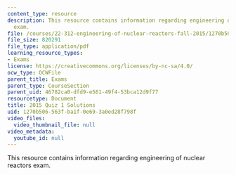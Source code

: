 ```yaml
---
content_type: resource
description: This resource contains information regarding engineering of nuclear reactors
  exam.
file: /courses/22-312-engineering-of-nuclear-reactors-fall-2015/1270b506563fba1f0e693a0ed28f798f_MIT22_312F15_quiz1_2015Sol.pdf
file_size: 820291
file_type: application/pdf
learning_resource_types:
- Exams
license: https://creativecommons.org/licenses/by-nc-sa/4.0/
ocw_type: OCWFile
parent_title: Exams
parent_type: CourseSection
parent_uid: 46782ca0-dfd9-e561-49f4-53bca12d9f77
resourcetype: Document
title: 2015 Quiz 1 Solutions
uid: 1270b506-563f-ba1f-0e69-3a0ed28f798f
video_files:
  video_thumbnail_file: null
video_metadata:
  youtube_id: null
---
```

This resource contains information regarding engineering of nuclear reactors exam.